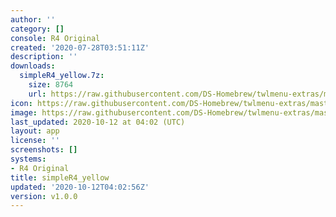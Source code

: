 ```yaml
---
author: ''
category: []
console: R4 Original
created: '2020-07-28T03:51:11Z'
description: ''
downloads:
  simpleR4_yellow.7z:
    size: 8764
    url: https://raw.githubusercontent.com/DS-Homebrew/twlmenu-extras/master/_nds/TWiLightMenu/r4menu/themes/simpleR4_yellow.7z
icon: https://raw.githubusercontent.com/DS-Homebrew/twlmenu-extras/master/unistore/icons/r4.png
image: https://raw.githubusercontent.com/DS-Homebrew/twlmenu-extras/master/unistore/icons/r4.png
last_updated: 2020-10-12 at 04:02 (UTC)
layout: app
license: ''
screenshots: []
systems:
- R4 Original
title: simpleR4_yellow
updated: '2020-10-12T04:02:56Z'
version: v1.0.0
---
```

